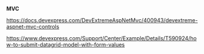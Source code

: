 <b>MVC</b>

https://docs.devexpress.com/DevExtremeAspNetMvc/400943/devextreme-aspnet-mvc-controls

https://www.devexpress.com/Support/Center/Example/Details/T590924/how-to-submit-datagrid-model-with-form-values
